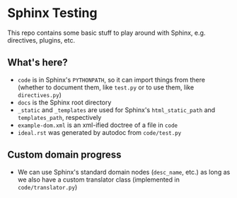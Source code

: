 # Sphinx Testing

This repo contains some basic stuff to play around with Sphinx, e.g. directives, plugins, etc.

## What's here?

- `code` is in Sphinx's `PYTHONPATH`, so it can import things from there (whether to document them, like `test.py` or to use them, like `directives.py`)
- `docs` is the Sphinx root directory
- `_static` and `_templates` are used for Sphinx's `html_static_path` and `templates_path`, respectively
- `example-dom.xml` is an xml-ified doctree of a file in `code`
- `ideal.rst` was generated by autodoc from `code/test.py`

## Custom domain progress

- We can use Sphinx's standard domain nodes (`desc_name`, etc.) as long as we also have a custom translator class (implemented in `code/translator.py`)